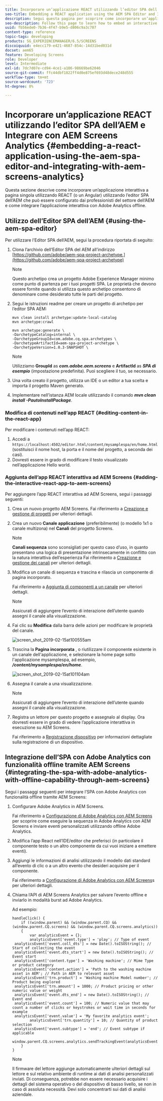 ```yaml
---
title: Incorporare un’applicazione REACT utilizzando l’editor SPA dell’AEM e Integrare con AEM Screens Analytics
seo-title: Embedding a REACT application using the AEM SPA Editor and Integrating with AEM Screens Analytics
description: Segui questa pagina per scoprire come incorporare un’applicazione interattiva a pagina singola utilizzando REACT (o un Angular) utilizzando l’editor SPA dell’AEM che può essere configurato dai professionisti aziendali in AEM e come integrare l’applicazione interattiva con Adobe Analytics offline.
seo-description: Follow this page to learn how to embed an interactive single page application using REACT (or Angular) using the AEM SPA editor that can be configured by business professionals in AEM and also how to integrate your interactive application with offline Adobe Analytics.
uuid: fb56ede0-7b36-4f47-b9e5-d806c9a3c707
content-type: reference
topic-tags: developing
products: SG_EXPERIENCEMANAGER/6.5/SCREENS
discoiquuid: e4ecc179-e421-4687-854c-14d31bed031d
docset: aem65
feature: Developing Screens
role: Developer
level: Intermediate
exl-id: 7dc7d07e-cd94-4ce1-a106-98669be62046
source-git-commit: ffc44dbf1822ff4d0e875ef693d48dece248d555
workflow-type: tm+mt
source-wordcount: '723'
ht-degree: 0%

---
```


# Incorporare un’applicazione REACT utilizzando l’editor SPA dell’AEM e Integrare con AEM Screens Analytics {#embedding-a-react-application-using-the-aem-spa-editor-and-integrating-with-aem-screens-analytics}

Questa sezione descrive come incorporare un’applicazione interattiva a pagina singola utilizzando REACT (o un Angular) utilizzando l’editor SPA dell’AEM che può essere configurato dai professionisti del settore dell’AEM e come integrare l’applicazione interattiva con Adobe Analytics offline.

## Utilizzo dell’Editor SPA dell’AEM {#using-the-aem-spa-editor}

Per utilizzare l’Editor SPA dell’AEM, segui la procedura riportata di seguito:

1. Clona l’archivio dell’Editor SPA del AEM all’indirizzo [https://github.com/adobe/aem-spa-project-archetype.](https://github.com/adobe/aem-spa-project-archetype)

   >[!NOTE]
   >
   >Questo archetipo crea un progetto Adobe Experience Manager minimo come punto di partenza per i tuoi progetti SPA. Le proprietà che devono essere fornite quando si utilizza questo archetipo consentono di denominare come desiderato tutte le parti del progetto.

1. Segui le istruzioni readme per creare un progetto di archetipo per l’editor SPA AEM:

   ```
   mvn clean install archetype:update-local-catalog
   mvn archetype:crawl
   
   mvn archetype:generate \
   -DarchetypeCatalog=internal \
   -DarchetypeGroupId=com.adobe.cq.spa.archetypes \
   -DarchetypeArtifactId=aem-spa-project-archetype \
   -DarchetypeVersion=1.0.3-SNAPSHOT \
   ```

   >[!NOTE]
   >
   >Utilizziamo **GroupId** as ***com.adobe.aem.screens*** e **ArtifactId** as ***SPA di esempio*** (impostazione predefinita). Puoi scegliere il tuo, se necessario.

1. Una volta creato il progetto, utilizza un IDE o un editor a tua scelta e importa il progetto Maven generato.
1. Implementare nell’istanza AEM locale utilizzando il comando ***mvn clean install -PautoInstallPackage***.

### Modifica di contenuti nell’app REACT {#editing-content-in-the-react-app}

Per modificare i contenuti nell’app REACT:

1. Accedi a `https://localhost:4502/editor.html/content/mysamplespa/en/home.html` (sostituisci il nome host, la porta e il nome del progetto, a seconda dei casi).
1. Dovresti essere in grado di modificare il testo visualizzato nell’applicazione Hello world.

### Aggiunta dell’app REACT interattiva ad AEM Screens {#adding-the-interactive-react-app-to-aem-screens}

Per aggiungere l’app REACT interattiva ad AEM Screens, segui i passaggi seguenti:

1. Crea un nuovo progetto AEM Screens. Fai riferimento a [Creazione e gestione di progetti](creating-a-screens-project.md) per ulteriori dettagli.

1. Crea un nuovo **Canale applicazione** (preferibilmente) (o modello 1x1 o canale multizona) nel **Canali** del progetto Screens.

   >[!NOTE]
   >**Canali sequenza** sono sconsigliati per questo caso d’uso, in quanto presentano una logica di presentazione intrinsecamente in conflitto con la natura interattiva dell’esperienza
   >Fai riferimento a [Creazione e gestione dei canali](managing-channels.md) per ulteriori dettagli.


1. Modifica un canale di sequenza e trascina e rilascia un componente di pagina incorporato.

   Fai riferimento a [Aggiunta di componenti a un canale](adding-components-to-a-channel.md) per ulteriori dettagli.

   >[!NOTE]
   >
   >Assicurati di aggiungere l’evento di interazione dell’utente quando assegni il canale alla visualizzazione.

1. Fai clic su **Modifica** dalla barra delle azioni per modificare le proprietà del canale.

   ![screen_shot_2019-02-15at100555am](assets/screen_shot_2019-02-15at100555am.png)

1. Trascina la **Pagina incorporata** , o riutilizzare il componente esistente in un canale dell&#39;applicazione, e selezionare la home page sotto l&#39;applicazione mysamplespa, ad esempio, ***/content/mysamplespa/en/home***.

   ![screen_shot_2019-02-15at101104am](assets/screen_shot_2019-02-15at101104am.png)

1. Assegna il canale a una visualizzazione.

   >[!NOTE]
   >Assicurati di aggiungere l’evento di interazione dell’utente quando assegni il canale alla visualizzazione.

1. Registra un lettore per questo progetto e assegnalo al display. Ora dovresti essere in grado di vedere l’applicazione interattiva in esecuzione su AEM Screens.

   Fai riferimento a [Registrazione dispositivo](device-registration.md) per informazioni dettagliate sulla registrazione di un dispositivo.

## Integrazione dell’SPA con Adobe Analytics con funzionalità offline tramite AEM Screens {#integrating-the-spa-with-adobe-analytics-with-offline-capability-through-aem-screens}

Segui i passaggi seguenti per integrare l’SPA con Adobe Analytics con funzionalità offline tramite AEM Screens:

1. Configurare Adobe Analytics in AEM Screens.

   Fai riferimento a [Configurazione di Adobe Analytics con AEM Screens](configuring-adobe-analytics-aem-screens.md) per scoprire come eseguire la sequenza in Adobe Analytics con AEM Screens e inviare eventi personalizzati utilizzando offline Adobe Analytics.

1. Modifica l’app React nell’IDE/editor che preferisci (in particolare il componente testo o un altro componente da cui vuoi iniziare a emettere eventi).
1. Aggiungi le informazioni di analisi utilizzando il modello dati standard all’evento di clic o a un altro evento che desideri acquisire per il componente.

   Fai riferimento a [Configurazione di Adobe Analytics con AEM Screens](configuring-adobe-analytics-aem-screens.md)s per ulteriori dettagli.

1. Chiama l’API di AEM Screens Analytics per salvare l’evento offline e inviarlo in modalità burst ad Adobe Analytics.

   Ad esempio:

   ```
   handleClick() {
       if ((window.parent) && (window.parent.CQ) && (window.parent.CQ.screens) && (window.parent.CQ.screens.analytics))
       {
           var analyticsEvent = {};
           analyticsEvent['event.type'] = 'play'; // Type of event
    analyticsEvent['event.coll_dts'] = new Date().toISOString(); // Start of collecting the event
    analyticsEvent['event.dts_start'] = new Date().toISOString(); // Event start
    analyticsEvent['content.type'] = 'Washing machine'; // Mime Type or product category
    analyticsEvent['content.action'] = 'Path to the washing machine asset in AEM'; // Path in AEM to relevant asset
    analyticsEvent['trn.product'] = 'Washing machine Model number'; // Product being explored
    analyticsEvent['trn.amount'] = 1000; // Product pricing or other numeric value or weight
    analyticsEvent['event.dts_end'] = new Date().toISOString(); // Event end
    analyticsEvent['event.count'] = 100; // Numeric value that may count a number of clicks or keystrokes or wait time in seconds for example
    analyticsEvent['event.value'] = 'My favorite analytics event';
           analyticsEvent['trn.quantity'] = 10; // Quantity of product selection
    analyticsEvent['event.subtype'] = 'end'; // Event subtype if applicable
    window.parent.CQ.screens.analytics.sendTrackingEvent(analyticsEvent);
       }
   }
   ```

   >[!NOTE]
   >
   >Il firmware del lettore aggiunge automaticamente ulteriori dettagli sul lettore e sul relativo ambiente di runtime ai dati di analisi personalizzati inviati. Di conseguenza, potrebbe non essere necessario acquisire i dettagli del sistema operativo o del dispositivo di basso livello, se non in caso di assoluta necessità. Devi solo concentrarti sui dati di analisi aziendale.
